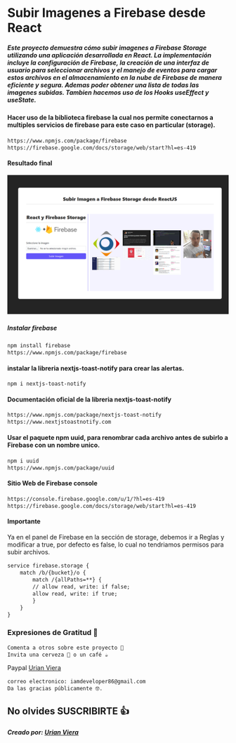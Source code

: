 # Subir Imagenes a Firebase desde React

##### Este proyecto demuestra cómo subir imagenes a Firebase Storage utilizando una aplicación desarrollada en React. La implementación incluye la configuración de Firebase, la creación de una interfaz de usuario para seleccionar archivos y el manejo de eventos para cargar estos archivos en el almacenamiento en la nube de Firebase de manera eficiente y segura. Ademas poder obtener una lista de todas las imagenes subidas. Tambien hacemos uso de los Hooks useEffect y useState.

#### Hacer uso de la biblioteca firebase la cual nos permite conectarnos a multiples servicios de firebase para este caso en particular (storage).

    https://www.npmjs.com/package/firebase
    https://firebase.google.com/docs/storage/web/start?hl=es-419

#### Resultado final

![](https://raw.githubusercontent.com/urian121/imagenes-proyectos-github/master/guardar-imagen-con-firebase-storage.png)

##### Instalar firebase

    npm install firebase
    https://www.npmjs.com/package/firebase

#### instalar la libreria nextjs-toast-notify para crear las alertas.

    npm i nextjs-toast-notify

#### Documentación oficial de la libreria nextjs-toast-notify

    https://www.npmjs.com/package/nextjs-toast-notify
    https://www.nextjstoastnotify.com

#### Usar el paquete npm uuid, para renombrar cada archivo antes de subirlo a Firebase con un nombre unico.
    npm i uuid
    https://www.npmjs.com/package/uuid

#### Sitio Web de Firebase console

    https://console.firebase.google.com/u/1/?hl=es-419
    https://firebase.google.com/docs/storage/web/start?hl=es-419

#### Importante

Ya en el panel de Firebase  en la sección de storage, debemos ir a Reglas y modificar a true, por defecto es false, lo cual no tendriamos permisos para subir archivos.

    service firebase.storage {
        match /b/{bucket}/o {
            match /{allPaths=**} {
            // allow read, write: if false;
            allow read, write: if true;
            }
        }
    }

### Expresiones de Gratitud 🎁

    Comenta a otros sobre este proyecto 📢
    Invita una cerveza 🍺 o un café ☕

Paypal [Urian Viera](https://www.paypal.com/donate/?hosted_button_id=4SV78MQJJH3VE)

    correo electronico: iamdeveloper86@gmail.com
    Da las gracias públicamente 🤓.

## No olvides SUSCRIBIRTE 👍

##### Creado por: [Urian Viera](https://github.com/urian121)
